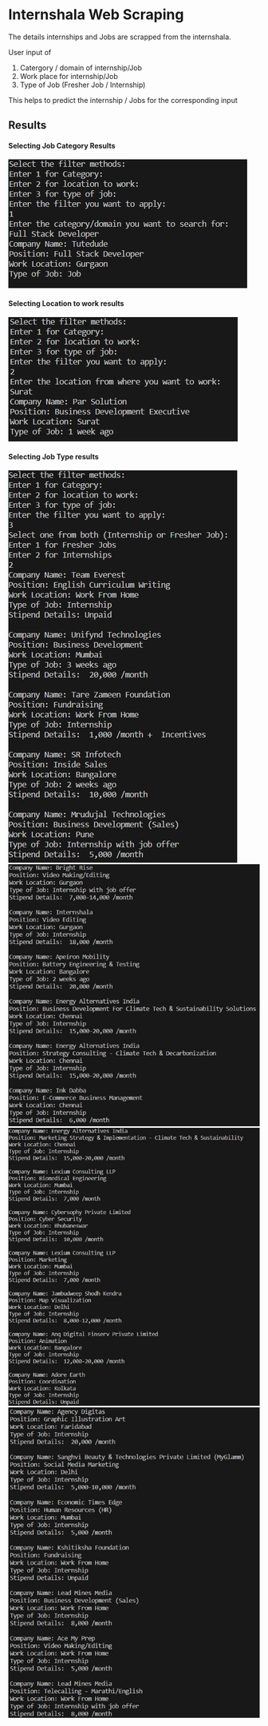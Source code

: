 # Internshala Web Scraping

The details internships and Jobs are scrapped from the internshala.
<p> User input of  </p>
<ol>
  <li> Catergory / domain of internship/Job </li>
  <li> Work place for internship/Job </li>
  <li> Type of Job (Fresher Job / Internship) </li>
</ol>
<p>This helps to predict the internship / Jobs for the corresponding input </p>
<h2>Results</h2>
<h4>Selecting Job Category Results</h4>
<img src="Images/category.JPG">
<h4>Selecting Location to work results</h4>
<img src="Images/location.JPG">
<h4>Selecting Job Type results</h4>
<img src="Images/jobType1.JPG">
<img src="Images/jobType2.JPG">
<img src="Images/jobType3.JPG">
<img src="Images/jobType4.JPG">
